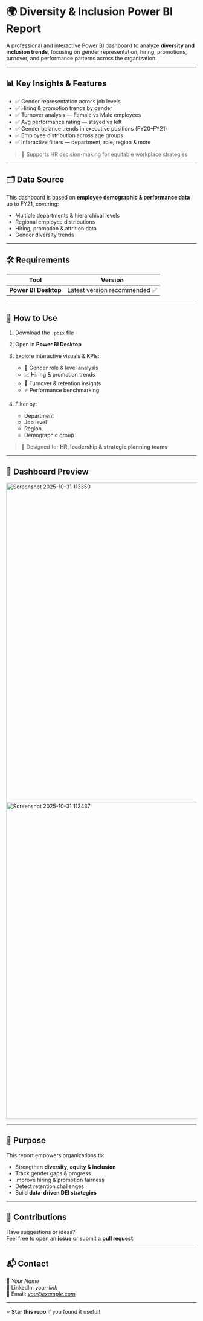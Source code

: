 # 🌍 Diversity & Inclusion Power BI Report

A professional and interactive Power BI dashboard to analyze **diversity and inclusion trends**, focusing on gender representation, hiring, promotions, turnover, and performance patterns across the organization.

---

## 📊 Key Insights & Features

- ✅ Gender representation across job levels  
- ✅ Hiring & promotion trends by gender  
- ✅ Turnover analysis — Female vs Male employees  
- ✅ Avg performance rating — stayed vs left  
- ✅ Gender balance trends in executive positions (FY20–FY21)  
- ✅ Employee distribution across age groups  
- ✅ Interactive filters — department, role, region & more  

> 📌 Supports HR decision-making for equitable workplace strategies.

---

## 🗂️ Data Source

This dashboard is based on **employee demographic & performance data** up to FY21, covering:

- Multiple departments & hierarchical levels  
- Regional employee distributions  
- Hiring, promotion & attrition data  
- Gender diversity trends  

---

## 🛠️ Requirements

| Tool | Version |
|------|--------|
| **Power BI Desktop** | Latest version recommended ✅ |

---

## 🚀 How to Use

1. Download the `.pbix` file  
2. Open in **Power BI Desktop**  
3. Explore interactive visuals & KPIs:
   - 👥 Gender role & level analysis  
   - 📈 Hiring & promotion trends  
   - 🔄 Turnover & retention insights  
   - ⭐ Performance benchmarking  

4. Filter by:
   - Department  
   - Job level  
   - Region  
   - Demographic group  

> 🎯 Designed for **HR, leadership & strategic planning teams**

---

## 📎 Dashboard Preview

<img width="1642" height="845" alt="Screenshot 2025-10-31 113350" src="https://github.com/user-attachments/assets/10bd9afa-31f2-4982-b642-ee8dd7e1c280" />
<img width="1501" height="839" alt="Screenshot 2025-10-31 113437" src="https://github.com/user-attachments/assets/1e7e7ade-54ad-4546-a0f6-c4cc0c14da0b" />


---

## 🎯 Purpose

This report empowers organizations to:

- Strengthen **diversity, equity & inclusion**
- Track gender gaps & progress  
- Improve hiring & promotion fairness  
- Detect retention challenges  
- Build **data-driven DEI strategies**  

---

## 🤝 Contributions

Have suggestions or ideas?  
Feel free to open an **issue** or submit a **pull request**.

---

## 📬 Contact

👤 *Your Name*  
🔗 LinkedIn: *your-link*  
📧 Email: *you@example.com*

---

⭐ **Star this repo** if you found it useful!



